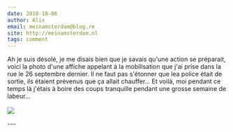 ```yaml
---
date: 2010-10-06
author: Alix
email: meinamsterdam@blog.re
site: http://meinamsterdam.nl
tags: comment
---
```


<p>
Ah je suis désolé, je me disais bien que je savais qu'une action se préparait, voici la photo d'une affiche appelant à la mobilisation que j'ai prise dans la rue le 26 septembre dernier. Il ne faut pas s'étonner que lea police était de sortie, ils étaient prévenus que ça allait chauffer... Et voilà, moi pendant ce temps là j'étais à boire des coups tranquille pendant une grosse semaine de labeur...
<br/><br/>

<img src="http://blog.re/me-in-amsterdam/images/photos/2010-07/affiches-krakers-s.jpg" />
</p>
---